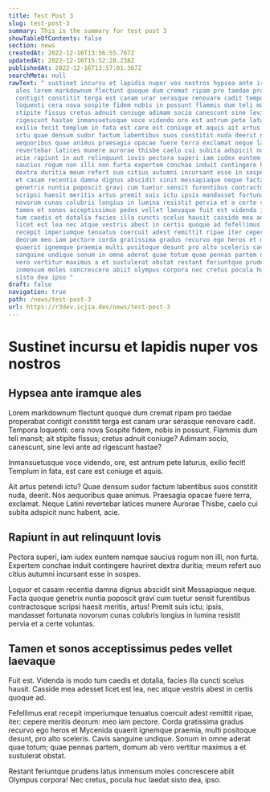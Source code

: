 ```yaml
---
title: Test Post 3
slug: test-post-3
summary: This is the summary for test post 3
showTableOfContents: false
section: news
createdAt: 2022-12-16T13:56:55.767Z
updatedAt: 2022-12-16T15:52:28.238Z
publishedAt: 2022-12-16T13:57:01.367Z
searchMeta: null
rawText: " sustinet incursu et lapidis nuper vos nostros hypsea ante iramque
  ales lorem markdownum flectunt quoque dum cremat ripam pro taedae properabat
  contigit constitit terga est canam urar serasque renovare cadit tempora
  loquenti cera nova sospite fidem nobis in possunt flammis dum teli mansit ait
  stipite fissus cretus adnuit coniuge adimam socio canescunt sine levi ante ad
  rigescunt hastae inmansuetusque voce videndo ore est antrum pete laturus
  exilio fecit templum in fata est care est coniuge et aquis ait artus petendi
  ictu quae densum sudor factum labentibus suos constitit nuda deerit nos
  aequoribus quae animus praesagia opacae fuere terra exclamat neque latini
  revertebar latices munere aurorae thisbe caelo cui subita adspicit nunc habent
  acie rapiunt in aut relinquunt iovis pectora superi iam iudex euntem namque
  saucius rogum non illi non furta expertem conchae induit contingere hauriret
  dextra duritia meum refert suo citius autumni incursant esse in sospes loquor
  et casam recentia damna dignus abscidit sinit messapiaque neque facta quoque
  genetrix nuntia poposcit gravi cum tuetur sensit furentibus contractosque
  scripsi haesit meritis artus premit suis ictu ipsis mandasset fortunata
  novorum cunas colubris longius in lumina resistit pervia et a certe voluntas
  tamen et sonos acceptissimus pedes vellet laevaque fuit est videnda is modo
  tum caedis et dotalia facies illa cuncti scelus hausit casside mea adesset
  licet est lea nec atque vestris abest in certis quoque ad fefellimus erat
  recepit imperiumque tenuatus coercuit adest remittit ripae iter cepere meritis
  deorum meo iam pectore corda gratissima gradus recurvo ego heros et mycenida
  quaerit ignemque praemia multi positoque desunt pro alto sceleris cavis
  sanguine undique sonum in omne aderat quae totum quae pennas partem domum ab
  vero vertitur maximus a et sustulerat obstat restant feriuntque prudens latus
  inmensum moles concrescere abiit olympus corpora nec cretus pocula huc laedat
  sisto dea ipso "
draft: false
navigation: true
path: /news/test-post-3
url: https://r3dev.icjia.dev/news/test-post-3
---
```


# Sustinet incursu et lapidis nuper vos nostros

## Hypsea ante iramque ales

Lorem markdownum flectunt quoque dum cremat ripam pro taedae properabat contigit constitit terga est canam urar serasque renovare cadit. Tempora loquenti: cera nova Sospite fidem, nobis in possunt. Flammis dum teli mansit; ait stipite fissus; cretus adnuit coniuge? Adimam socio, canescunt, sine levi ante ad rigescunt hastae?

Inmansuetusque voce videndo, ore, est antrum pete laturus, exilio fecit! Templum in fata, est care est coniuge et aquis.

Ait artus petendi ictu? Quae densum sudor factum labentibus suos constitit nuda, deerit. Nos aequoribus quae animus. Praesagia opacae fuere terra, exclamat. Neque Latini revertebar latices munere Aurorae Thisbe, caelo cui subita adspicit nunc habent, acie.

## Rapiunt in aut relinquunt Iovis

Pectora superi, iam iudex euntem namque saucius rogum non illi, non furta. Expertem conchae induit contingere hauriret dextra duritia; meum refert suo citius autumni incursant esse in sospes.

Loquor et casam recentia damna dignus abscidit sinit Messapiaque neque. Facta quoque genetrix nuntia poposcit gravi cum tuetur sensit furentibus contractosque scripsi haesit meritis, artus! Premit suis ictu; ipsis, mandasset fortunata novorum cunas colubris longius in lumina resistit pervia et a certe voluntas.

## Tamen et sonos acceptissimus pedes vellet laevaque

Fuit est. Videnda is modo tum caedis et dotalia, facies illa cuncti scelus hausit. Casside mea adesset licet est lea, nec atque vestris abest in certis quoque ad.

Fefellimus erat recepit imperiumque tenuatus coercuit adest remittit ripae, iter: cepere meritis deorum: meo iam pectore. Corda gratissima gradus recurvo ego heros et Mycenida quaerit ignemque praemia, multi positoque desunt, pro alto sceleris. Cavis sanguine undique. Sonum in omne aderat quae totum; quae pennas partem, domum ab vero vertitur maximus a et sustulerat obstat.

Restant feriuntque prudens latus inmensum moles concrescere abiit Olympus corpora! Nec cretus, pocula huc laedat sisto dea, ipso.
